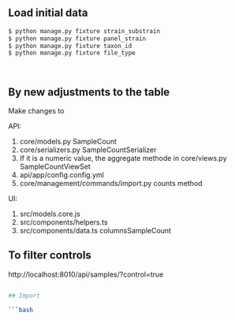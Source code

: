 ## Load initial data

```bash
$ python manage.py fixture strain_substrain
$ python manage.py fixture panel_strain
$ python manage.py fixture taxon_id
$ python manage.py fixture file_type

 
```

## By new adjustments to the table

Make changes to 

API: 
1. core/models.py SampleCount
2. core/serializers.py SampleCountSerializer
3.  If it is a numeric value, the aggregate methode in core/views.py SampleCountViewSet
4. api/app/config.config.yml
5. core/management/commands/import.py counts method 

UI:
1. src/models.core.js
2. src/components/helpers.ts
3. src/components/data.ts columnsSampleCount



## To filter controls
http://localhost:8010/api/samples/?control=true

```bash

## Import

```bash

```